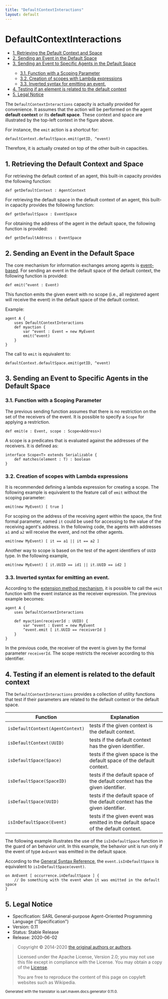 ```yaml
---
title: "DefaultContextInteractions"
layout: default
---
```


# DefaultContextInteractions


<ul class="page_outline" id="page_outline">

<li><a href="#1-retrieving-the-default-context-and-space">1. Retrieving the Default Context and Space</a></li>
<li><a href="#2-sending-an-event-in-the-default-space">2. Sending an Event in the Default Space</a></li>
<li><a href="#3-sending-an-event-to-specific-agents-in-the-default-space">3. Sending an Event to Specific Agents in the Default Space</a></li>
<ul>
  <li><a href="#3-1-function-with-a-scoping-parameter">3.1. Function with a Scoping Parameter</a></li>
  <li><a href="#3-2-creation-of-scopes-with-lambda-expressions">3.2. Creation of scopes with Lambda expressions</a></li>
  <li><a href="#3-3-inverted-syntax-for-emitting-an-event">3.3. Inverted syntax for emitting an event.</a></li>
</ul>
<li><a href="#4-testing-if-an-element-is-related-to-the-default-context">4. Testing if an element is related to the default context</a></li>
<li><a href="#5-legal-notice">5. Legal Notice</a></li>

</ul>


The `DefaultContextInteractions` capacity is actually provided
for convenience. It assumes that the action will be performed on the 
agent __default context__ or its __default space__. These context and space
are illustrated by the top-left context in the figure above. 

For instance, the `emit` action is a shortcut for:

```sarl
defaultContext.defaultSpace.emit(getID, ^event)
```


Therefore, it is actually created on top of the other built-in capacities.





## 1. Retrieving the Default Context and Space

For retrieving the default context of an agent, this built-in capacity provides the following function:

```sarl
def getDefaultContext : AgentContext
```



For retrieving the default space in the default context of an agent, this built-in capacity provides
the following function:

```sarl
def getDefaultSpace : EventSpace
```


For obtaining the address of the agent in the default space, the following function is provided:

```sarl
def getDefaultAddress : EventSpace
```



## 2. Sending an Event in the Default Space

The core mechanism for information exchanges among agents is [event-based](../Event.html).
For sending an event in the default space of the default context, the following function is provided:

```sarl
def emit(^event : Event)
```



This function emits the given event with no scope (i.e., all registered agent will receive the
event) in the default space of the default context.

Example:

```sarl
agent A {
	uses DefaultContextInteractions
	def myaction {
		var ^event : Event = new MyEvent
		emit(^event)
	}
}
```

		

The call to `emit` is equivalent to:

```sarl
defaultContext.defaultSpace.emit(getID, ^event)
```



## 3. Sending an Event to Specific Agents in the Default Space

### 3.1. Function with a Scoping Parameter

The previous sending function assumes that there is no restriction on the set of the receivers of the event.
It is possible to specify a `Scope` for applying a restriction.

```sarl
def emit(e : Event, scope : Scope<Address>)
```



A scope is a predicates that is evaluated against the addresses of the receivers. It is defined as:
```sarl
interface Scope<T> extends Serializable {
	def matches(element : T) : boolean
}
```


### 3.2. Creation of scopes with Lambda expressions

It is recommended defining a lambda expression for creating a scope.
The following example is equivalent to the feature call of `emit` without the scoping parameter:

```sarl
emit(new MyEvent) [ true ]
```



For scoping on the address of the receiving agent within the space, the first formal parameter, named `it`
could be used for accessing to the value of the receiving agent's address.
In the following code, the agents with addresses `a1` and `a2` will receive the event, and
not the other agents.

```sarl
emit(new MyEvent) [ it == a1 || it == a2 ]
```


Another way to scope is based on the test of the agent identifiers of `UUID` type.
In the following example,

```sarl
emit(new MyEvent) [ it.UUID == id1 || it.UUID == id2 ]
```



### 3.3. Inverted syntax for emitting an event.

According to the [extension method mechanism](../general/Extension.html), it is possible to call
the `emit` function with the event instance as the receiver expression. The previous
example becomes:

```sarl
agent A {
	uses DefaultContextInteractions

	def myaction(receiverId : UUID) {
		var ^event : Event = new MyEvent
		^event.emit [ it.UUID == receiverId ] 
	}
}
```



In the previous code, the receiver of the event is given by the formal parameter `receiverId`.
The scope restricts the receiver according to this identifier.




## 4. Testing if an element is related to the default context

The `DefaultContextInteractions` provides a collection of utility functions that test if
their parameters are related to the default context or the default space.


| Function                             | Explanation                                                                       |
| ------------------------------------ | --------------------------------------------------------------------------------- |
| `isDefaultContext(AgentContext)` | tests if the given context is the default context.                                |
| `isDefaultContext(UUID)`         | tests if the default context has the given identifier.                            |
| `isDefaultSpace(Space)`          | tests if the given space is the default space of the default context.             |
| `isDefaultSpace(SpaceID)`        | tests if the default space of the default context has the given identifier.       |
| `isDefaultSpace(UUID)`           | tests if the default space of the default context has the given identifier.       |
| `isInDefaultSpace(Event)`        | tests if the given event was emitted in the default space of the default context. |


The following example illustrates the use of the `isInDefaultSpace` function in the guard of
an behavior unit. In this example, the behavior unit is run only if the event of type `AnEvent`
was emitted in the default space.

<note>According to the [General Syntax Reference](../GeneralSyntax.html),
the `event.isInDefaultSpace` is equivalent to `isInDefaultSpace(event)`.</note>

```sarl
on AnEvent [ occurrence.inDefaultSpace ] {
	// Do something with the event when it was emitted in the default space
}
```




## 5. Legal Notice

* Specification: SARL General-purpose Agent-Oriented Programming Language ("Specification")
* Version: 0.11
* Status: Stable Release
* Release: 2020-06-02

> Copyright &copy; 2014-2020 [the original authors or authors](http://www.sarl.io/about/index.html).
>
> Licensed under the Apache License, Version 2.0;
> you may not use this file except in compliance with the License.
> You may obtain a copy of the [License](http://www.apache.org/licenses/LICENSE-2.0).
>
> You are free to reproduce the content of this page on copyleft websites such as Wikipedia.

<small>Generated with the translator io.sarl.maven.docs.generator 0.11.0.</small>